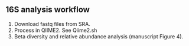 ## 16S analysis workflow
1. Download fastq files from SRA.
2. Process in QIIME2. See Qiime2.sh
3. Beta diversity and relative abundance analysis (manuscript Figure 4).